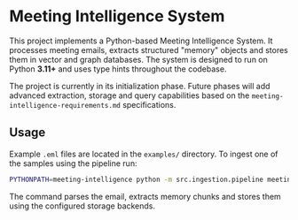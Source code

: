 # Meeting Intelligence System

This project implements a Python-based Meeting Intelligence System. It processes meeting emails, extracts structured "memory" objects and stores them in vector and graph databases. The system is designed to run on Python **3.11+** and uses type hints throughout the codebase.

The project is currently in its initialization phase. Future phases will add advanced extraction, storage and query capabilities based on the `meeting-intelligence-requirements.md` specifications.

## Usage

Example `.eml` files are located in the `examples/` directory. To ingest one of
the samples using the pipeline run:

```bash
PYTHONPATH=meeting-intelligence python -m src.ingestion.pipeline meeting-intelligence/examples/standup.eml
```

The command parses the email, extracts memory chunks and stores them using the
configured storage backends.
